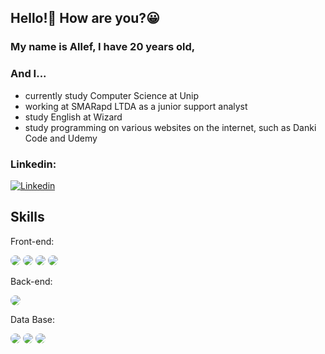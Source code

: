 ## Hello!👋 How are you?😀
 
### My name is Allef, I have 20 years old,
### And I...
- currently study Computer Science at Unip
- working at SMARapd LTDA as a junior support analyst 
- study English at Wizard 
- study programming on various websites on the internet, such as Danki Code and Udemy

### Linkedin:
[![Linkedin](https://img.shields.io/badge/LinkedIn-0077B5?style=for-the-badge&logo=linkedin&logoColor=white)](https://www.linkedin.com/in/allef-moreira-7b99b01b6/)

## Skills
Front-end: 
    <div>
    <img style="border-radius:10px" src="https://img.shields.io/badge/JavaScript-323330?style=for-the-badge&logo=javascript&logoColor=F7DF1E"/> 
    <img style="border-radius:10px" src="https://img.shields.io/badge/HTML5-E34F26?style=for-the-badge&logo=html5&logoColor=white"/> 
    <img style="border-radius:10px" src="https://img.shields.io/badge/CSS3-1572B6?style=for-the-badge&logo=css3&logoColor=white"/> 
    <img style="border-radius:10px" src="https://img.shields.io/badge/React-20232A?style=for-the-badge&logo=react&logoColor=61DAFB"/>
    </div>
    
Back-end:
   <div>
   <img style="border-radius:10px" src="https://img.shields.io/badge/Node.js-43853D?style=for-the-badge&logo=node.js&logoColor=white"/> 
   </div>    
    
Data Base:
   <div>
   <img style="border-radius:10px" src="https://img.shields.io/badge/MySQL-00000F?style=for-the-badge&logo=mysql&logoColor=white"/> 
   <img style="border-radius:10px" src="https://img.shields.io/badge/Microsoft_SQL_Server-CC2927?style=for-the-badge&logo=microsoft-sql-server&logoColor=white"/> 
   <img style="border-radius:10px" src="https://img.shields.io/badge/Oracle-F80000?style=for-the-badge&logo=oracle&logoColor=black"/> 
   </div>

